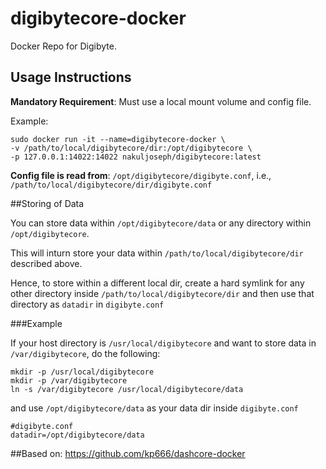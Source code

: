 # digibytecore-docker
Docker Repo for Digibyte.

## Usage Instructions

**Mandatory Requirement**: Must use a local mount volume and config file.

Example:

```
sudo docker run -it --name=digibytecore-docker \   
-v /path/to/local/digibytecore/dir:/opt/digibytecore \   
-p 127.0.0.1:14022:14022 nakuljoseph/digibytecore:latest
```

**Config file is read from**: `/opt/digibytecore/digibyte.conf`, i.e., `/path/to/local/digibytecore/dir/digibyte.conf`

##Storing of Data

You can store data within `/opt/digibytecore/data` or any directory within `/opt/digibytecore`.

This will inturn store your data within `/path/to/local/digibytecore/dir` described above. 

Hence, to store within a different local dir, create a hard symlink for any other directory inside `/path/to/local/digibytecore/dir` and then use that directory as `datadir` in `digibyte.conf`

###Example

If your host directory is `/usr/local/digibytecore` and want to store data in `/var/digibytecore`, do the following:

```
mkdir -p /usr/local/digibytecore
mkdir -p /var/digibytecore
ln -s /var/digibytecore /usr/local/digibytecore/data
```

and use `/opt/digibytecore/data` as your data dir inside `digibyte.conf`

```
#digibyte.conf
datadir=/opt/digibytecore/data
```
##Based on:
https://github.com/kp666/dashcore-docker
